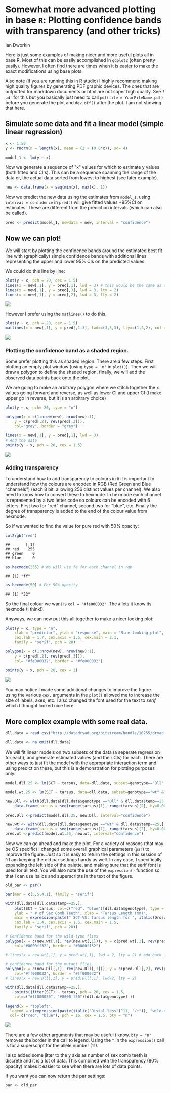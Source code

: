 # Somewhat more advanced plotting in base `R`: Plotting confidence bands with transparency (and other tricks)
Ian Dworkin  

Here is just some examples of making nicer and more useful plots all in base R. Most of this can be easily accomplished in `ggplot2` (often pretty easily). However, I often find there are times when it is easier to make the exact modifications using base plots.

Also note (if you are running this in R studio) I highly recommend making high quality figures by generating PDF graphic devices. The ones that are outputted for markdown documents or html are not super high quality. See `?pdf` for this but you basically just need to call `pdf(file = YourFileName.pdf)` before you generate the plot and `dev.off()` after the plot. I am not showing that here. 

## Simulate some data and fit a linear model (simple linear regression)

```r
x <- 1:50
y <- rnorm(n = length(x), mean = (2 + (0.8*x)), sd= 4)

model_1 <- lm(y ~ x)
```

Now we generate a sequence of "x" values for which to estimate y values (both fitted and CI's). This can be a sequence spanning the range of the data or, the actual data sorted from lowest to highest (see later example).

```r
new <- data.frame(x = seq(min(x), max(x), 1))
```

Now we predict the new data using the estimates from `model_1`. 
using `interval = confidence` in `pred()` will give fitted values +95%CI on estimates. These are different from the prediction intervals (which can also be called).


```r
pred <- predict(model_1, newdata = new, interval = "confidence")
```


## Now we can plot!

We will start by plotting the confidence bands around the estimated best fit line with (graphically) simple confidence bands with additional lines representing the upper and lower 95% CIs on the predicted values.

We could do this line by line:


```r
plot(y ~ x, pch = 20, cex = 1.5)
lines(x = new[,1], y = pred[,1], lwd = 3) # this would be the same as abline(model.1)
lines(x = new[,1], y = pred[,3], lwd = 3, lty = 2)
lines(x = new[,1], y = pred[,2], lwd = 3, lty = 2)
```

![](AdvancedBasePlotting_CI_Bands_files/figure-html/unnamed-chunk-4-1.png)<!-- -->

However I prefer using the `matlines()` to do this.

```r
plot(y ~ x, pch = 20, cex = 1.5)
matlines(x = new[,1], y = pred[,1:3], lwd=c(3,3,3), lty=c(1,2,2), col = 1)
```

![](AdvancedBasePlotting_CI_Bands_files/figure-html/unnamed-chunk-5-1.png)<!-- -->

### Plotting the confidence band as a shaded region.
Some prefer plotting this as shaded region. There are a few steps. First plotting an empty plot window (using `type = 'n'` in `plot()`). Then we will draw a polygon to define the shaded region, finally, we will add the observed data points back onto the plot.

We are going to make an arbitrary polygon where we stitch together the x values going forward and reverse, as well as lower CI and upper CI (I make upper go in reverse, but it is an arbitrary choice)


```r
plot(y ~ x, pch= 20, type = "n") 

polygon(x = c(1:nrow(new), nrow(new):1), 
    y = c(pred[,2], rev(pred[,3])), 
    col="grey", border = "grey")

lines(x = new[,1], y = pred[,1], lwd = 3)
# And the data
points(y ~ x, pch = 20, cex = 1.5)
```

![](AdvancedBasePlotting_CI_Bands_files/figure-html/unnamed-chunk-6-1.png)<!-- -->

### Adding transparency 

To understand how to add transparency to colours in `R` it is important to understand how the colours are encoded in RGB (Red Green and Blue "channels") (each 8 bit, allowing 256 distinct values per channel). We also need to know how to convert these to hexmode. In hexmode each channel is represented by a two letter code so colours can be encoded with 6 letters. First two for "red" channel, second two for "blue", etc. Finally the degree of transparency is added to the end of the colour value from hexmode.

So if we wanted to find the value for pure red with 50% opacity:

```r
col2rgb("red")
```

```
##       [,1]
## red    255
## green    0
## blue     0
```

```r
as.hexmode(255) # We will use fe for each channel in rgb
```

```
## [1] "ff"
```

```r
as.hexmode(50) # For 50% opacity
```

```
## [1] "32"
```

So the final colour we want is `col = "#fe000032"`. The `#` lets it know its hexmode (I think!).

Anyways, we can now put this all together to make a nicer looking plot:


```r
plot(y ~ x, type = "n",
    xlab = "predictor", ylab = "response", main = "Nice looking plot", 
    cex.lab = 1.7, cex.axis = 1.5, cex.main = 2.1, 
    family = "serif", pch = 20)

polygon(x = c(1:nrow(new), nrow(new):1), 
    y = c(pred[,2], rev(pred[,3])), 
    col= "#fe000032", border = "#fe000032")

points(y ~ x, pch = 20, cex = 2)
```

![](AdvancedBasePlotting_CI_Bands_files/figure-html/unnamed-chunk-8-1.png)<!-- -->

You may notice I made some additional changes to improve the figure. using the various `cex.` arguments in the `plot()` allowed me to increase the size of labels, axes, etc. I also changed the font used for the text to *serif* which I thought looked nice here.

## More complex example with some real data.


```r
dll.data = read.csv("http://datadryad.org/bitstream/handle/10255/dryad.8377/dll.csv", header=TRUE)

dll.data <- na.omit(dll.data)
```

We will fit linear models on two subsets of the data (a seperate regression for each), and generate estimated values (and their CIs) for each. There are other ways to just fit the model with the appropriate interaction term and using predict on these, but this is a demonstration for plotting purposes only.


```r
model.dll.25 <- lm(SCT ~ tarsus, data=dll.data, subset=genotype=="Dll" & temp==25)

model.wt.25 <- lm(SCT ~ tarsus, data=dll.data, subset=genotype=="wt" & temp==25)

new.Dll <- with(dll.data[dll.data$genotype =="Dll" & dll.data$temp==25,],
    data.frame(tarsus = seq(range(tarsus)[1], range(tarsus)[2], by=0.005) ))

pred.Dll <-predict(model.dll.25, new.Dll, interval="confidence")

new.wt <- with(dll.data[dll.data$genotype =="wt" & dll.data$temp==25,],
    data.frame(tarsus = seq(range(tarsus)[1], range(tarsus)[2], by=0.005) ))
pred.wt <-predict(model.wt.25, new.wt, interval="confidence")
```

Now we can go ahead and make the plot. For a variety of reasons (that may be OS specific) I changed some overall graphical parameters (`par`) to improve the figure. Just so it is easy to return the settings in this session of `R` I am keeping the old par settings handy as well. In any case, I specifically expanding the left side of the palette, and making sure that the serif font is used for all text. You will also note the use of the `expression()` function  so that I can use italics and superscripts in the text of the figure.


```r
old_par <- par()

par(mar = c(5,5,4,1), family = "serif")

with(dll.data[dll.data$temp==25,], 
    plot(SCT ~ tarsus, col=c("red", "blue")[dll.data$genotype], type = "n",
    ylab = " # of Sex Comb Teeth", xlab = "Tarsus Length (mm)",
    main = expression(paste(" SCT VS. tarsus length for ", italic(Drosophila), " genotypes" )), 
    cex.lab = 1.4, cex.axis = 1.5, cex.main = 1.5,
    family = "serif", pch = 20))

# Confidence band for the wild-type flies
polygon(x = c(new.wt[,1], rev(new.wt[,1])), y = c(pred.wt[,2], rev(pred.wt[,3])), 
    col="#0000ff32", border = "#0000ff32")

# lines(x = new.wt[,1], y = pred.wt[,1], lwd = 2, lty = 2) # add back if you want line for slope

# confidence band for the mutant flies
polygon(x = c(new.Dll[,1], rev(new.Dll[,1])), y = c(pred.Dll[,2], rev(pred.Dll[,3])), 
    col="#ff000032", border = "#ff000032")
# lines(x = new.Dll[,1], y = pred.Dll[,1], lwd=2, lty = 2)

with(dll.data[dll.data$temp==25,], 
    points(jitter(SCT) ~ tarsus, pch = 20, cex = 1.5, 
    col=c("#ff000050", "#0000ff50")[dll.data$genotype] ))

legend(x = "topleft", 
  legend = c(expression(paste(italic("Distal-less")^11, "/+")), "wild-type"), 
  col= c("red", "blue"), pch = 16, cex = 1.5, bty = "n")
```

![](AdvancedBasePlotting_CI_Bands_files/figure-html/unnamed-chunk-11-1.png)<!-- -->

There are a few other arguments that may be useful t know. `bty = "n"` removes the border in the call to legend. Using the `^` in the `expression()` call is for a superscript for the allele number (11).

I also added some jitter to the y axis as number of sex comb teeth is discrete and it is a lot of data. This combined with the transparency (80% opacity) makes it easier to see when there are lots of data points. 

If you want you can now return the par settings:

```r
par <- old_par
```
